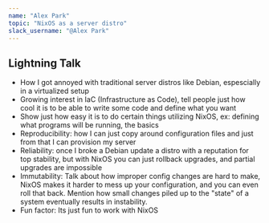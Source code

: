 ```yaml
---
name: "Alex Park"
topic: "NixOS as a server distro"
slack_username: "@Alex Park"
---
```


## Lightning Talk

* How I got annoyed with traditional server distros like Debian, espescially in a virtualized setup
* Growing interest in IaC (Infrastructure as Code), tell people just how cool it is to be able to write some code and define what you want
* Show just how easy it is to do certain things utilizing NixOS, ex: defining what programs will be running, the basics
* Reproducibility: how I can just copy around configuration files and just from that I can provision my server
* Reliability: once I broke a Debian update a distro with a reputation for top stability, but with NixOS you can just rollback upgrades, and partial upgrades are impossible
* Immutability: Talk about how improper config changes are hard to make, NixOS makes it harder to mess up your configuration, and you can even roll that back. Mention how small changes piled up to the "state" of a system eventually results in instability.
* Fun factor: Its just fun to work with NixOS
